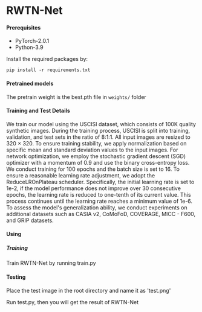 # RWTN-Net

#### Prerequisites
- PyTorch-2.0.1
- Python-3.9

Install the required packages by:
```
pip install -r requirements.txt
```
#### Pretrained models
The pretrain weight is the best.pth file in `weights/` folder
#### Training and Test Details
We train our model using the USCISI dataset, which consists of 100K quality synthetic images. During the training process, USCISI is split into training, validation, and test sets in the ratio of 8:1:1. All input images are resized to 320 × 320. To ensure training stability, we apply normalization based on specific mean and standard deviation values to the input images. For network optimization, we employ the stochastic gradient descent (SGD) optimizer with a momentum of 0.9 and use the binary cross-entropy loss. We conduct training for 100 epochs and the batch size is set to 16. To ensure a reasonable learning rate adjustment, we adopt the ReduceLROnPlateau scheduler. Specifically, the initial learning rate is set to 1e-2, if the model performance does not improve over 30 consecutive epochs, the learning rate is reduced to one-tenth of its current value. This process continues until the learning rate reaches a minimum value of 1e-6. To assess the model's generalization ability, we conduct experiments on additional datasets such as CASIA v2, CoMoFoD, COVERAGE, MICC - F600, and GRIP datasets.
#### Using
##### Training
Train RWTN-Net by running train.py
#### Testing
Place the test image in the root directory and name it as 'test.png'

Run test.py, then you will get the result of RWTN-Net
